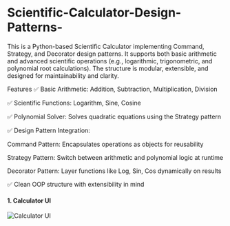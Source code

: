 # Scientific-Calculator-Design-Patterns-
This is a Python-based Scientific Calculator implementing Command, Strategy, and Decorator design patterns. It supports both basic arithmetic and advanced scientific operations (e.g., logarithmic, trigonometric, and polynomial root calculations). The structure is modular, extensible, and designed for maintainability and clarity.


Features
✅ Basic Arithmetic: Addition, Subtraction, Multiplication, Division

✅ Scientific Functions: Logarithm, Sine, Cosine

✅ Polynomial Solver: Solves quadratic equations using the Strategy pattern

✅ Design Pattern Integration:

Command Pattern: Encapsulates operations as objects for reusability

Strategy Pattern: Switch between arithmetic and polynomial logic at runtime

Decorator Pattern: Layer functions like Log, Sin, Cos dynamically on results

✅ Clean OOP structure with extensibility in mind

#### 1. Calculator UI
![Calculator UI](https://github.com/Jeevs170805/Scientific-Calculator-Design-Pattern/blob/main/Screenshots/ui.png?raw=true)
